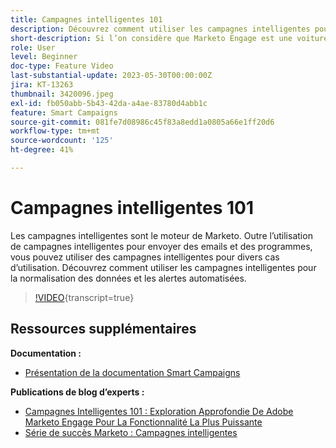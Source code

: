 ```yaml
---
title: Campagnes intelligentes 101
description: Découvrez comment utiliser les campagnes intelligentes pour la normalisation des données et les alertes automatisées.
short-description: Si l’on considère que Marketo Engage est une voiture, alors la campagne intelligente est son moteur. Les campagnes intelligentes, simples d’utilisation, peuvent faire bien plus que vous ne pouvez l’imaginer.
role: User
level: Beginner
doc-type: Feature Video
last-substantial-update: 2023-05-30T00:00:00Z
jira: KT-13263
thumbnail: 3420096.jpeg
exl-id: fb050abb-5b43-42da-a4ae-83780d4abb1c
feature: Smart Campaigns
source-git-commit: 081fe7d08986c45f83a8edd1a0805a66e1ff20d6
workflow-type: tm+mt
source-wordcount: '125'
ht-degree: 41%

---
```


# Campagnes intelligentes 101

Les campagnes intelligentes sont le moteur de Marketo. Outre l’utilisation de campagnes intelligentes pour envoyer des emails et des programmes, vous pouvez utiliser des campagnes intelligentes pour divers cas d’utilisation. Découvrez comment utiliser les campagnes intelligentes pour la normalisation des données et les alertes automatisées.

>[!VIDEO](https://video.tv.adobe.com/v/3420096/?quality=12&learn=on){transcript=true}


## Ressources supplémentaires

**Documentation :**

* [Présentation de la documentation Smart Campaigns](https://experienceleague.adobe.com/docs/marketo/using/product-docs/core-marketo-concepts/smart-campaigns/understanding-smart-campaigns.html?lang=en)

**Publications de blog d’experts :**

* [Campagnes Intelligentes 101 : Exploration Approfondie De Adobe Marketo Engage Pour  La Fonctionnalité La Plus Puissante](https://nation.marketo.com/t5/product-blogs/smart-campaigns-101-a-deep-dive-into-adobe-marketo-engage-s-most/ba-p/313385#M1838)
* [Série de succès Marketo : Campagnes intelligentes](https://nation.marketo.com/t5/product-blogs/marketo-success-series-smart-campaigns/ba-p/306961)
